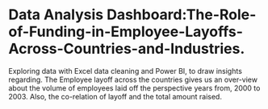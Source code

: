 # Data Analysis Dashboard:The-Role-of-Funding-in-Employee-Layoffs-Across-Countries-and-Industries.
Exploring data with Excel data cleaning  and Power BI, to draw insights regarding. The Employee layoff across the countries gives us an over-view about the volume of employees laid off the perspective years from, 2000 to 2003. Also, the co-relation of layoff and the total amount raised.
